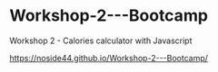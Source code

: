 # Workshop-2---Bootcamp
Workshop 2 - Calories calculator with Javascript 

https://noside44.github.io/Workshop-2---Bootcamp/
